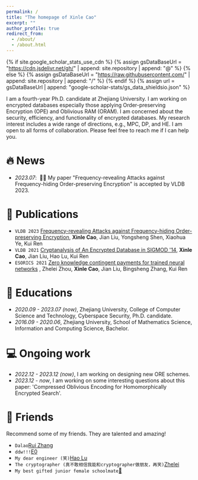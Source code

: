```yaml
---
permalink: /
title: "The homepage of Xinle Cao"
excerpt: ""
author_profile: true
redirect_from: 
  - /about/
  - /about.html
---
```


{% if site.google_scholar_stats_use_cdn %}
{% assign gsDataBaseUrl = "https://cdn.jsdelivr.net/gh/" | append: site.repository | append: "@" %}
{% else %}
{% assign gsDataBaseUrl = "https://raw.githubusercontent.com/" | append: site.repository | append: "/" %}
{% endif %}
{% assign url = gsDataBaseUrl | append: "google-scholar-stats/gs_data_shieldsio.json" %}

<span class='anchor' id='about-me'></span>

I am a fourth-year Ph.D. candidate at Zhejiang University. I am working on encrypted databases especially those applying Order-preserving Encryption (OPE) and Oblivious RAM (ORAM). I am concerned about the security, efficiency, and functionality of encrypted databases. My research interest includes a wide range of directions, e.g., MPC, DP, and HE. I am open to all forms of collaboration. Please feel free to reach me if I can help you.


# 🔥 News
- *2023.07*: &nbsp;🎉🎉 My paper "Frequency-revealing Attacks against Frequency-hiding Order-preserving Encryption" is accepted by VLDB 2023.

# 📝 Publications 
- ``VLDB 2023`` [Frequency-revealing Attacks against Frequency-hiding Order-preserving Encryption](https://eprint.iacr.org/2023/1122), **Xinle Cao**, Jian Liu, Yongsheng Shen, Xiaohua Ye, Kui Ren
- ``VLDB 2021`` [Cryptanalysis of An Encrypted Database in SIGMOD '14](http://vldb.org/pvldb/vol14/p1743-liu.pdf), **Xinle Cao**, Jian Liu, Hao Lu, Kui Ren
- ``ESORICS 2021`` [Zero knowledge contingent payments for trained neural networks](https://link.springer.com/chapter/10.1007/978-3-030-88428-4_31) <strong><span class='show_paper_citations' data='2JKA6WAAAAAJ:9yKSN-GCB0IC'></span></strong>, Zhelei Zhou, **Xinle Cao**, Jian Liu, Bingsheng Zhang, Kui Ren

# 📖 Educations
- *2020.09 - 2023.07 (now)*, Zhejiang University, College of Computer Science and Technology, Cyberspace Security, Ph.D. candidate.
- *2016.09 - 2020.06*, Zhejiang University, School of Mathematics Science, Information and Computing Science, Bachelor.

# 💻 Ongoing work
- *2022.12 - 2023.12 (now)*, I am working on designing new ORE schemes.
- *2023.12 - now*, I am working on some interesting questions about this paper: 'Compressed Oblivious Encoding for Homomorphically Encrypted Search'.

# 🍓 Friends
Recommend some of my friends. They are talented and amazing!
- ``Dalao``[Rui Zhang](https://scholar.google.com/citations?hl=en&user=pPgsfogAAAAJ)
- ``ddw!!!``[E0](https://e0hyl.github.io/)
- ``My dear engineer (笑)``[Hao Lu](https://scholar.google.com/citations?user=Av_2Z_EAAAAJ&hl=en)
- ``The cryptographer (真不敢相信我能和cryptographer做朋友，再笑)``[Zhelei](https://zheleizhou.github.io/)
- ``My best gifted junior female schoolmate``[🐳](https://eprint.iacr.org/2022/1401)
